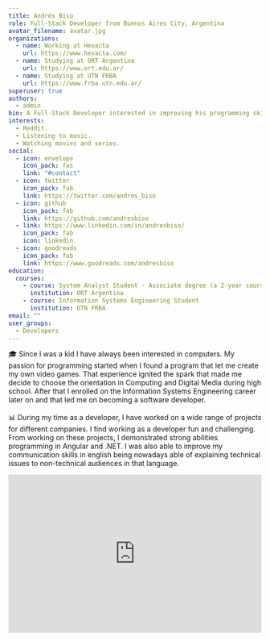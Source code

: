 ```yaml
---
title: Andrés Biso
role: Full-Stack Developer from Buenos Aires City, Argentina
avatar_filename: avatar.jpg
organizations:
  - name: Working at Hexacta
    url: https://www.hexacta.com/
  - name: Studying at ORT Argentina
    url: https://www.ort.edu.ar/
  - name: Studying at UTN FRBA
    url: https://www.frba.utn.edu.ar/
superuser: true
authors:
  - admin
bio: A Full-Stack Developer interested in improving his programming skills.
interests:
  - Reddit.
  - Listening to music.
  - Watching movies and series.
social:
  - icon: envelope
    icon_pack: fas
    link: "#contact"
  - icon: twitter
    icon_pack: fab
    link: https://twitter.com/andres_biso
  - icon: github
    icon_pack: fab
    link: https://github.com/andresbiso
  - link: https://www.linkedin.com/in/andresbiso/
    icon_pack: fab
    icon: linkedin
  - icon: goodreads
    icon_pack: fab
    link: https://www.goodreads.com/andresbiso
education:
  courses:
    - course: System Analyst Student - Associate degree (a 2-year course of studies)
      institution: ORT Argentina
    - course: Information Systems Engineering Student
      institution: UTN FRBA
email: ""
user_groups:
  - Developers
---
```

🎓 Since I was a kid I have always been interested in computers. My passion for programming started when I found a program that let me create my own video games. That experience ignited the spark that made me decide to choose the orientation in Computing and Digital Media during high school. After that I enrolled on the Information Systems Engineering career later on and that led me on becoming a software developer.\
\
📊 During my time as a developer, I have worked on a wide range of projects for different companies. I find working as a developer fun and challenging. From working on these projects, I demonstrated strong abilities programming in Angular and .NET. I was also able to improve my communication skills in english being nowadays able of explaining technical issues to non-technical audiences in that language.



<style>

.video-container { 

position: relative; 

padding-bottom: 56.25%; 

padding-top: 30px; 

height: 0; 

overflow: hidden; 

}

.video-container iframe, .video-container object, .video-container embed { 

position: absolute; 

top: 0; 

left: 0; 

width: 100%; 

height: 100%; 

}

</style>

<div class="video-container">

<iframe width="560" height="315" src="https://www.youtube.com/embed/Wz8zCM9fIDc" frameborder="0" allow="accelerometer; autoplay; encrypted-media; gyroscope; picture-in-picture" allowfullscreen></iframe>

</div>
